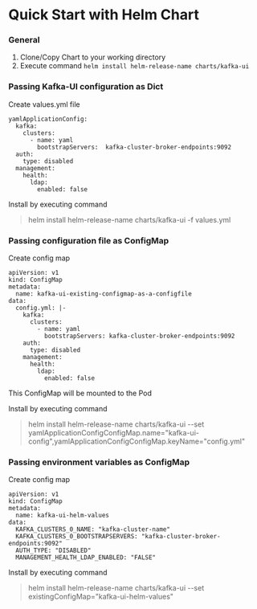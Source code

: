 # Quick Start with Helm Chart

### General
1. Clone/Copy Chart to your working directory
2. Execute command ```helm install helm-release-name charts/kafka-ui```

### Passing Kafka-UI configuration as Dict
Create values.yml file
```
yamlApplicationConfig:
  kafka:
    clusters:
      - name: yaml
        bootstrapServers:  kafka-cluster-broker-endpoints:9092
  auth:
    type: disabled
  management:
    health:
      ldap:
        enabled: false
```
Install by executing command
> helm install helm-release-name charts/kafka-ui -f values.yml


### Passing configuration file as ConfigMap 
Create config map
```
apiVersion: v1
kind: ConfigMap
metadata:
  name: kafka-ui-existing-configmap-as-a-configfile
data:
  config.yml: |-
    kafka:
      clusters:
        - name: yaml
          bootstrapServers: kafka-cluster-broker-endpoints:9092
    auth:
      type: disabled
    management:
      health:
        ldap:
          enabled: false
```
This ConfigMap will be mounted to the Pod

Install by executing command
> helm install helm-release-name charts/kafka-ui --set yamlApplicationConfigConfigMap.name="kafka-ui-config",yamlApplicationConfigConfigMap.keyName="config.yml"

### Passing environment variables as ConfigMap
Create config map
```
apiVersion: v1
kind: ConfigMap
metadata:
  name: kafka-ui-helm-values
data:
  KAFKA_CLUSTERS_0_NAME: "kafka-cluster-name"
  KAFKA_CLUSTERS_0_BOOTSTRAPSERVERS: "kafka-cluster-broker-endpoints:9092"
  AUTH_TYPE: "DISABLED"
  MANAGEMENT_HEALTH_LDAP_ENABLED: "FALSE" 
```
Install by executing command
> helm install helm-release-name charts/kafka-ui --set existingConfigMap="kafka-ui-helm-values"  

